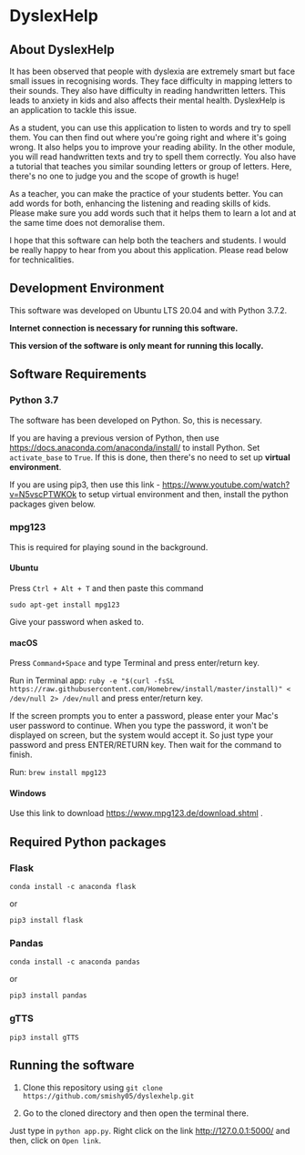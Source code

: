 # DyslexHelp

## About DyslexHelp
It has been observed that people with dyslexia are extremely smart but face small issues in recognising words. They face difficulty in mapping letters to their sounds. They also have difficulty in reading handwritten letters. This leads to anxiety in kids and also affects their mental health. DyslexHelp is an application to tackle this issue.

As a student, you can use this application to listen to words and try to spell them. You can then find out where you're going right and where it's going wrong. It also helps you to improve your reading ability. In the other module, you will read handwritten texts and try to spell them correctly. You also have a tutorial that teaches you similar sounding letters or group of letters. Here, there's no one to judge you and the scope of growth is huge!

As a teacher, you can make the practice of your students better. You can add words for both, enhancing the listening and reading skills of kids. Please make sure you add words such that it helps them to learn a lot and at the same time does not demoralise them.

I hope that this software can help both the teachers and students. I would be really happy to hear from you about this application. Please read below for technicalities.

## Development Environment
This software was developed on Ubuntu LTS 20.04 and with Python 3.7.2. 

**Internet connection is necessary for running this software.**

**This version of the software is only meant for running this locally.**

## Software Requirements

### Python 3.7
The software has been developed on Python. So, this is necessary.

If you are having a previous version of Python, then use https://docs.anaconda.com/anaconda/install/ to install Python. Set `activate_base` to `True`. If this is done, then there's no need to set up **virtual environment**.

If you are using pip3, then use this link - https://www.youtube.com/watch?v=N5vscPTWKOk to setup virtual environment and then, install the python packages given below.


### mpg123
This is required for playing sound in the background. 

#### Ubuntu
Press `Ctrl + Alt + T` and then paste this command

`sudo apt-get install mpg123`

Give your password when asked to.

#### macOS
Press `Command+Space` and type Terminal and press enter/return key.

Run in Terminal app:
`ruby -e "$(curl -fsSL https://raw.githubusercontent.com/Homebrew/install/master/install)" < /dev/null 2> /dev/null`
and press enter/return key.

If the screen prompts you to enter a password, please enter your Mac's user password to continue. When you type the password, it won't be displayed on screen, but the system would accept it. So just type your password and press ENTER/RETURN key. Then wait for the command to finish.

Run:
`brew install mpg123`

#### Windows
Use this link to download https://www.mpg123.de/download.shtml .

## Required Python packages

### Flask
`conda install -c anaconda flask`

or

`pip3 install flask`

### Pandas
`conda install -c anaconda pandas`

or

`pip3 install pandas`

### gTTS
`pip3 install gTTS`

## Running the software

1) Clone this repository using `git clone https://github.com/smishy05/dyslexhelp.git`

2) Go to the cloned directory and then open the terminal there. 

Just type in `python app.py`. Right click on the link http://127.0.0.1:5000/ and then, click on `Open link`.
